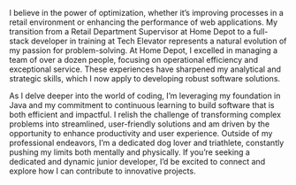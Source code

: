 I believe in the power of optimization, whether it’s improving processes in a retail environment or enhancing the performance of web applications. My transition from a Retail Department Supervisor at Home Depot to a full-stack developer in training at Tech Elevator represents a natural evolution of my passion for problem-solving. At Home Depot, I excelled in managing a team of over a dozen people, focusing on operational efficiency and exceptional service. These experiences have sharpened my analytical and strategic skills, which I now apply to developing robust software solutions.

As I delve deeper into the world of coding, I’m leveraging my foundation in Java and my commitment to continuous learning to build software that is both efficient and impactful. I relish the challenge of transforming complex problems into streamlined, user-friendly solutions and am driven by the opportunity to enhance productivity and user experience. Outside of my professional endeavors, I’m a dedicated dog lover and triathlete, constantly pushing my limits both mentally and physically. If you’re seeking a dedicated and dynamic junior developer, I’d be excited to connect and explore how I can contribute to innovative projects.
